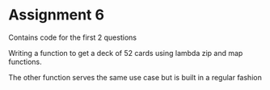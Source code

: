 # Assignment 6

Contains code for the first 2 questions

Writing a function to get a deck of 52 cards using lambda zip and map functions. 

The other function serves the same use case but is built in a regular fashion